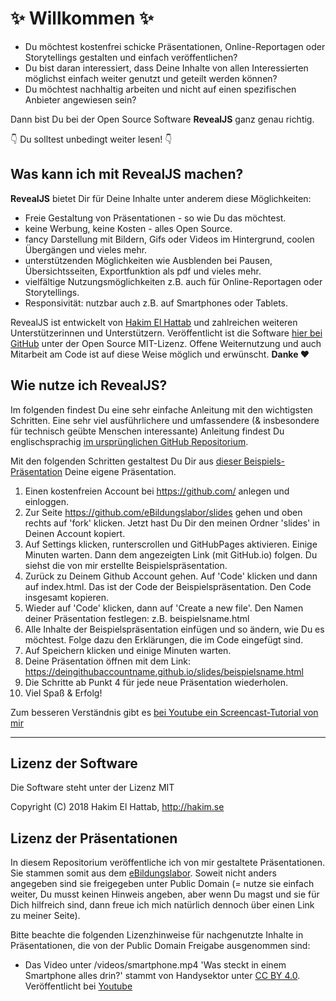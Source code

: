 # ✨ Willkommen ✨

* Du möchtest kostenfrei schicke Präsentationen, Online-Reportagen oder Storytellings gestalten und einfach veröffentlichen? 
* Du bist daran interessiert, dass Deine Inhalte von allen Interessierten möglichst einfach weiter genutzt und geteilt werden können? 
* Du möchtest nachhaltig arbeiten und nicht auf einen spezifischen Anbieter angewiesen sein? 

Dann bist Du bei der Open Source Software **RevealJS** ganz genau richtig. 

👇 Du solltest unbedingt weiter lesen! 👇

## Was kann ich mit RevealJS machen?

**RevealJS** bietet Dir für Deine Inhalte unter anderem diese Möglichkeiten:
* Freie Gestaltung von Präsentationen - so wie Du das möchtest.
* keine Werbung, keine Kosten - alles Open Source.
* fancy Darstellung mit Bildern, Gifs oder Videos im Hintergrund, coolen Übergängen und vieles mehr.
* unterstützenden Möglichkeiten wie Ausblenden bei Pausen, Übersichtsseiten, Exportfunktion als pdf und vieles mehr.
* vielfältige Nutzungsmöglichkeiten z.B. auch für Online-Reportagen oder Storytellings.
* Responsivität: nutzbar auch z.B. auf Smartphones oder Tablets.

RevealJS ist entwickelt von [Hakim El Hattab](https://hakim.se/) und zahlreichen weiteren Unterstützerinnen und Unterstützern. Veröffentlicht ist die Software [hier bei GitHub](https://github.com/hakimel/reveal.js) unter der Open Source MIT-Lizenz. Offene Weiternutzung und auch Mitarbeit am Code ist auf diese Weise möglich und erwünscht. **Danke ❤️** 

## Wie nutze ich RevealJS?

Im folgenden findest Du eine sehr einfache Anleitung mit den wichtigsten Schritten. Eine sehr viel ausführlichere und umfassendere (& insbesondere für technisch geübte Menschen interessante) Anleitung findest Du englischsprachig [im ursprünglichen GitHub Repositorium](https://github.com/hakimel/reveal.js).

Mit den folgenden Schritten gestaltest Du Dir aus [dieser Beispiels-Präsentation](https://ebildungslabor.github.io/slides/#/) Deine eigene Präsentation.

1. Einen kostenfreien Account bei https://github.com/ anlegen und einloggen.
2. Zur Seite https://github.com/eBildungslabor/slides gehen und oben rechts auf 'fork' klicken. Jetzt hast Du Dir den meinen Ordner 'slides' in Deinen Account kopiert.
3. Auf Settings klicken, runterscrollen und GitHubPages aktivieren. Einige Minuten warten. Dann dem angezeigten Link (mit GitHub.io) folgen. Du siehst die von mir erstellte Beispielspräsentation.
4. Zurück zu Deinem Github Account gehen. Auf 'Code' klicken und dann auf index.html. Das ist der Code der Beispielspräsentation. Den Code insgesamt kopieren.
5. Wieder auf 'Code' klicken, dann auf 'Create a new file'. Den Namen deiner Präsentation festlegen: z.B. beispielsname.html
6. Alle Inhalte der Beispielspräsentation einfügen und so ändern, wie Du es möchtest. Folge dazu den Erklärungen, die im Code eingefügt sind.
7. Auf Speichern klicken und einige Minuten warten.
8. Deine Präsentation öffnen mit dem Link: https://deingithubaccountname.github.io/slides/beispielsname.html
9. Die Schritte ab Punkt 4 für jede neue Präsentation wiederholen.
10. Viel Spaß & Erfolg!

Zum besseren Verständnis gibt es [bei Youtube ein Screencast-Tutorial von mir](https://www.youtube.com/watch?v=cI6m5I2vn7w)

---

## Lizenz der Software

Die Software steht unter der Lizenz MIT

Copyright (C) 2018 Hakim El Hattab, http://hakim.se

## Lizenz der Präsentationen

In diesem Repositorium veröffentliche ich von mir gestaltete Präsentationen. Sie stammen somit aus dem [eBildungslabor](https://www.ebildungslabor.de). Soweit nicht anders angegeben sind sie freigegeben unter Public Domain (= nutze sie einfach weiter, Du musst keinen Hinweis angeben, aber wenn Du magst und sie für Dich hilfreich sind, dann freue ich mich natürlich dennoch über einen Link zu meiner Seite).

Bitte beachte die folgenden Lizenzhinweise für nachgenutzte Inhalte in Präsentationen, die von der Public Domain Freigabe ausgenommen sind:

* Das Video unter /videos/smartphone.mp4 'Was steckt in einem Smartphone alles drin?' stammt von Handysektor unter [CC BY 4.0](https://creativecommons.org/licenses/by/4.0/). Veröffentlicht bei [Youtube](https://www.youtube.com/watch?v=EolKnvFmMeM)

